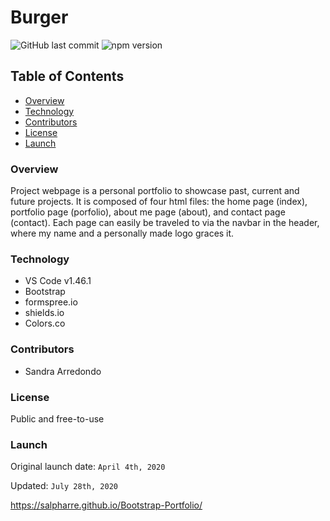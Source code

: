 # Burger

![GitHub last commit](https://img.shields.io/github/last-commit/salpharre/Bootstrap-Portfolio) ![npm version](https://badge.fury.io/js/inquirer.svg)



## Table of Contents

* [Overview](#overview)
* [Technology](#technology)
* [Contributors](#contributors)
* [License](#license)
* [Launch](#launch)


### Overview

Project webpage is a personal portfolio to showcase past, current and future projects. It is composed of four html files: the home page (index), portfolio page (porfolio), about me page (about), and contact page (contact). Each page can easily be traveled to via the navbar in the header, where my name and a personally made logo graces it.

### Technology

* VS Code v1.46.1
* Bootstrap
* formspree.io
* shields.io
* Colors.co 

### Contributors

* Sandra Arredondo

### License

Public and free-to-use

### Launch

Original launch date: `April 4th, 2020`

Updated: `July 28th, 2020`

https://salpharre.github.io/Bootstrap-Portfolio/
 